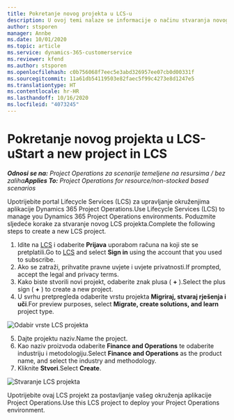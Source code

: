 ```yaml
---
title: Pokretanje novog projekta u LCS-u
description: U ovoj temi nalaze se informacije o načinu stvaranja novog projekta u LCS-u za vaše okruženje aplikacije Project Operations.
author: stsporen
manager: Annbe
ms.date: 10/01/2020
ms.topic: article
ms.service: dynamics-365-customerservice
ms.reviewer: kfend
ms.author: stsporen
ms.openlocfilehash: c0b756068f7eec5e3abd326957ee07cb0d00331f
ms.sourcegitcommit: 11a61db54119503e82faec5f99c4273e8d1247e5
ms.translationtype: HT
ms.contentlocale: hr-HR
ms.lasthandoff: 10/16/2020
ms.locfileid: "4073245"
---
```

# <a name="start-a-new-project-in-lcs"></a><span data-ttu-id="fc1ca-103">Pokretanje novog projekta u LCS-u</span><span class="sxs-lookup"><span data-stu-id="fc1ca-103">Start a new project in LCS</span></span>

<span data-ttu-id="fc1ca-104">_**Odnosi se na:** Project Operations za scenarije temeljene na resursima / bez zaliha_</span><span class="sxs-lookup"><span data-stu-id="fc1ca-104">_**Applies To:** Project Operations for resource/non-stocked based scenarios_</span></span>

<span data-ttu-id="fc1ca-105">Upotrijebite portal Lifecycle Services (LCS) za upravljanje okruženjima aplikacije Dynamics 365 Project Operations.</span><span class="sxs-lookup"><span data-stu-id="fc1ca-105">Use Lifecycle Services (LCS) to manage you Dynamics 365 Project Operations environments.</span></span> <span data-ttu-id="fc1ca-106">Poduzmite sljedeće korake za stvaranje novog LCS projekta.</span><span class="sxs-lookup"><span data-stu-id="fc1ca-106">Complete the following steps to create a new LCS project.</span></span>

1. <span data-ttu-id="fc1ca-107">Idite na [LCS](https://lcs.dynamics.com/Logon/Index) i odaberite **Prijava** uporabom računa na koji ste se pretplatili.</span><span class="sxs-lookup"><span data-stu-id="fc1ca-107">Go to [LCS](https://lcs.dynamics.com/Logon/Index) and select **Sign in** using the account that you used to subscribe.</span></span>
2. <span data-ttu-id="fc1ca-108">Ako se zatraži, prihvatite pravne uvjete i uvjete privatnosti.</span><span class="sxs-lookup"><span data-stu-id="fc1ca-108">If prompted, accept the legal and privacy terms.</span></span>
3. <span data-ttu-id="fc1ca-109">Kako biste stvorili novi projekt, odaberite znak plusa ( **+** ).</span><span class="sxs-lookup"><span data-stu-id="fc1ca-109">Select the plus sign ( **+** ) to create a new project.</span></span>
4. <span data-ttu-id="fc1ca-110">U svrhu pretpregleda odaberite vrstu projekta **Migriraj, stvaraj rješenja i uči**.</span><span class="sxs-lookup"><span data-stu-id="fc1ca-110">For preview purposes, select **Migrate, create solutions, and learn** project type.</span></span>

  ![Odabir vrste LCS projekta](./media/create-lcs-1.png)

5. <span data-ttu-id="fc1ca-112">Dajte projektu naziv.</span><span class="sxs-lookup"><span data-stu-id="fc1ca-112">Name the project.</span></span> 
6. <span data-ttu-id="fc1ca-113">Kao naziv proizvoda odaberite **Finance and Operations** te odaberite industriju i metodologiju.</span><span class="sxs-lookup"><span data-stu-id="fc1ca-113">Select **Finance and Operations** as the product name, and select the industry and methodology.</span></span> 
7. <span data-ttu-id="fc1ca-114">Kliknite **Stvori**.</span><span class="sxs-lookup"><span data-stu-id="fc1ca-114">Select **Create**.</span></span>

![Stvaranje LCS projekta](./media/create-lcs-2.png)

<span data-ttu-id="fc1ca-116">Upotrijebite ovaj LCS projekt za postavljanje vašeg okruženja aplikacije Project Operations.</span><span class="sxs-lookup"><span data-stu-id="fc1ca-116">Use this LCS project to deploy your Project Operations environment.</span></span>

